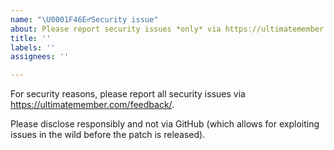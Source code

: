 ```yaml
---
name: "\U0001F46E‍♂️Security issue"
about: Please report security issues *only* via https://ultimatemember.com/feedback/
title: ''
labels: ''
assignees: ''

---
```


For security reasons, please report all security issues via https://ultimatemember.com/feedback/.  

Please disclose responsibly and not via GitHub (which allows for exploiting issues in the wild before the patch is released).